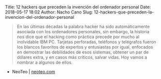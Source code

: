 Title: 12 hackers que preceden la invención del ordenador personal
Date: 2018-05-17 18:02
Author: Nacho Cano
Slug: 12-hackers-que-preceden-la-invencion-del-ordenador-personal

> En las últimas décadas la palabra hacker ha sido automáticamente asociada con
> los ordenadores personales, sin embargo, la historia nos dice que el hacking
> como práctica precede por mucho al inolvidable IBM PC. Tarjetas perforadas,
> teléfonos y telégrafos fueron los blancos favoritos de expertos y entusiastas
> por igual, enfocados en demostrar las debilidades de esos sistemas, obtener
> un par de dólares extra, y en casos más críticos, salvar vidas. Hoy vamos a
> nombrar a algunos de ellos.

- NeoTeo | [neoteo.com][]

  [neoteo.com]: https://www.neoteo.com/12-hackers-que-preceden-la-invencion-del-ordenador-personal/
    "12 hackers que preceden la invención del ordenador personal"
